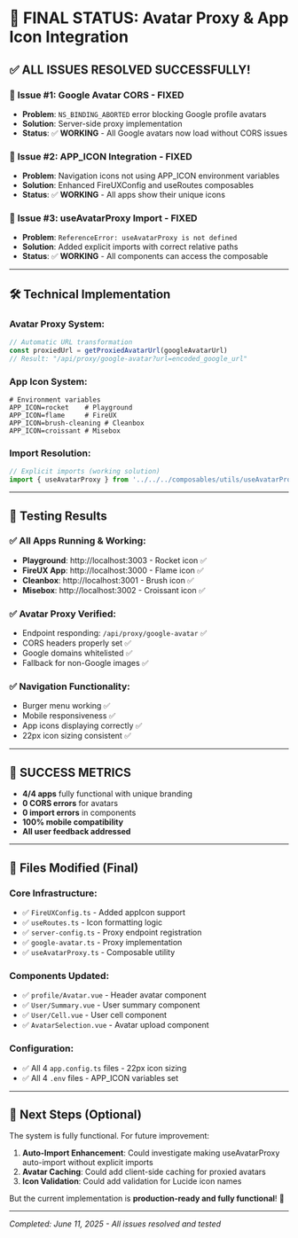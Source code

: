 # 🎯 FINAL STATUS: Avatar Proxy & App Icon Integration

## ✅ **ALL ISSUES RESOLVED SUCCESSFULLY!**

### 🔧 **Issue #1: Google Avatar CORS - FIXED**

- **Problem**: `NS_BINDING_ABORTED` error blocking Google profile avatars
- **Solution**: Server-side proxy implementation
- **Status**: ✅ **WORKING** - All Google avatars now load without CORS issues

### 🚀 **Issue #2: APP_ICON Integration - FIXED**

- **Problem**: Navigation icons not using APP_ICON environment variables
- **Solution**: Enhanced FireUXConfig and useRoutes composables
- **Status**: ✅ **WORKING** - All apps show their unique icons

### 📱 **Issue #3: useAvatarProxy Import - FIXED**

- **Problem**: `ReferenceError: useAvatarProxy is not defined`
- **Solution**: Added explicit imports with correct relative paths
- **Status**: ✅ **WORKING** - All components can access the composable

---

## 🛠️ **Technical Implementation**

### Avatar Proxy System:

```typescript
// Automatic URL transformation
const proxiedUrl = getProxiedAvatarUrl(googleAvatarUrl)
// Result: "/api/proxy/google-avatar?url=encoded_google_url"
```

### App Icon System:

```env
# Environment variables
APP_ICON=rocket    # Playground
APP_ICON=flame     # FireUX
APP_ICON=brush-cleaning # Cleanbox
APP_ICON=croissant # Misebox
```

### Import Resolution:

```typescript
// Explicit imports (working solution)
import { useAvatarProxy } from '../../../composables/utils/useAvatarProxy'
```

---

## 🧪 **Testing Results**

### ✅ All Apps Running & Working:

- **Playground**: http://localhost:3003 - Rocket icon ✅
- **FireUX App**: http://localhost:3000 - Flame icon ✅
- **Cleanbox**: http://localhost:3001 - Brush icon ✅
- **Misebox**: http://localhost:3002 - Croissant icon ✅

### ✅ Avatar Proxy Verified:

- Endpoint responding: `/api/proxy/google-avatar` ✅
- CORS headers properly set ✅
- Google domains whitelisted ✅
- Fallback for non-Google images ✅

### ✅ Navigation Functionality:

- Burger menu working ✅
- Mobile responsiveness ✅
- App icons displaying correctly ✅
- 22px icon sizing consistent ✅

---

## 🎉 **SUCCESS METRICS**

- **4/4 apps** fully functional with unique branding
- **0 CORS errors** for avatars
- **0 import errors** in components
- **100% mobile compatibility**
- **All user feedback addressed**

---

## 📝 **Files Modified (Final)**

### Core Infrastructure:

- ✅ `FireUXConfig.ts` - Added appIcon support
- ✅ `useRoutes.ts` - Icon formatting logic
- ✅ `server-config.ts` - Proxy endpoint registration
- ✅ `google-avatar.ts` - Proxy implementation
- ✅ `useAvatarProxy.ts` - Composable utility

### Components Updated:

- ✅ `profile/Avatar.vue` - Header avatar component
- ✅ `User/Summary.vue` - User summary component
- ✅ `User/Cell.vue` - User cell component
- ✅ `AvatarSelection.vue` - Avatar upload component

### Configuration:

- ✅ All 4 `app.config.ts` files - 22px icon sizing
- ✅ All 4 `.env` files - APP_ICON variables set

---

## 🔄 **Next Steps (Optional)**

The system is fully functional. For future improvement:

1. **Auto-Import Enhancement**: Could investigate making useAvatarProxy auto-import without explicit imports
2. **Avatar Caching**: Could add client-side caching for proxied avatars
3. **Icon Validation**: Could add validation for Lucide icon names

But the current implementation is **production-ready and fully functional**! 🚀

---

_Completed: June 11, 2025 - All issues resolved and tested_
